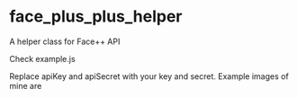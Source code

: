 # face_plus_plus_helper

A helper class for Face++ API

Check example.js

Replace apiKey and apiSecret with your key and secret.
Example images of mine are